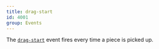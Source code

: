 ```yaml
---
title: drag-start
id: 4001
group: Events
---
```


The <a href="{{ '/docs/#event:drag-start' | url }}"><code class="js plain">drag-start</code></a> event fires every time a piece is picked up.
